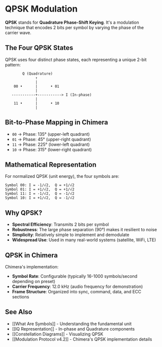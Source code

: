 # QPSK Modulation

**QPSK** stands for **Quadrature Phase-Shift Keying**. It's a modulation technique that encodes 2 bits per symbol by varying the phase of the carrier wave.

## The Four QPSK States

QPSK uses four distinct phase states, each representing a unique 2-bit pattern:

```
        Q (Quadrature)
              ↑
              |
    00 •      |      • 01
              |
   -----------+-----------> I (In-phase)
              |
    11 •      |      • 10
              |
```

## Bit-to-Phase Mapping in Chimera

- `00` → Phase: 135° (upper-left quadrant)
- `01` → Phase: 45° (upper-right quadrant)
- `11` → Phase: 225° (lower-left quadrant)
- `10` → Phase: 315° (lower-right quadrant)

## Mathematical Representation

For normalized QPSK (unit energy), the four symbols are:

```
Symbol 00: I = -1/√2,  Q = +1/√2
Symbol 01: I = +1/√2,  Q = +1/√2
Symbol 11: I = -1/√2,  Q = -1/√2
Symbol 10: I = +1/√2,  Q = -1/√2
```

## Why QPSK?

- **Spectral Efficiency**: Transmits 2 bits per symbol
- **Robustness**: The large phase separation (90°) makes it resilient to noise
- **Simplicity**: Relatively simple to implement and demodulate
- **Widespread Use**: Used in many real-world systems (satellite, WiFi, LTE)

## QPSK in Chimera

Chimera's implementation:
- **Symbol Rate**: Configurable (typically 16-1000 symbols/second depending on preset)
- **Carrier Frequency**: 12.0 kHz (audio frequency for demonstration)
- **Frame Structure**: Organized into sync, command, data, and ECC sections

## See Also

- [[What Are Symbols]] - Understanding the fundamental unit
- [[IQ Representation]] - In-phase and Quadrature components
- [[Constellation Diagrams]] - Visualizing QPSK
- [[Modulation Protocol v4.2]] - Chimera's QPSK implementation details
